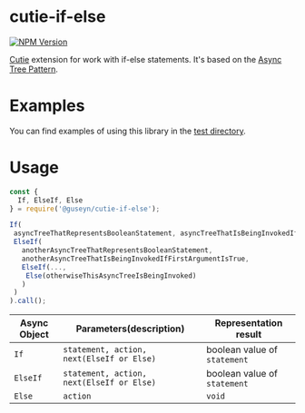 # cutie-if-else
[![NPM Version][npm-image]][npm-url]

[Cutie](https://github.com/Guseyn/cutie) extension for work with if-else statements. It's based on the [Async Tree Pattern](https://github.com/Guseyn/async-tree-patern/blob/master/Async_Tree_Patern.pdf).

# Examples

You can find examples of using this library in the [test directory](https://github.com/Guseyn/cutie-if-else/tree/master/test).

# Usage

```js
const {
  If, ElseIf, Else
} = require('@guseyn/cutie-if-else');

If(
 asyncTreeThatRepresentsBooleanStatement, asyncTreeThatIsBeingInvokedIfFirstArgumentIsTrue,   
 ElseIf(
   anotherAsyncTreeThatRepresentsBooleanStatement, 
   anotherAsyncTreeThatIsBeingInvokedIfFirstArgumentIsTrue,
   ElseIf(..., 
    Else(otherwiseThisAsyncTreeIsBeingInvoked)
   )
 )
).call();
```

| Async Object | Parameters(description) | Representation result |
| ------------- | ----------------| ---------- |
| `If` | `statement, action, next(ElseIf or Else)` | boolean value of `statement` |
| `ElseIf` | `statement, action, next(ElseIf or Else)` | boolean value of `statement` |
| `Else` | `action` | `void` |

[npm-image]: https://img.shields.io/npm/v/@guseyn/cutie-if-else.svg
[npm-url]: https://npmjs.org/package/@guseyn/cutie-if-else
